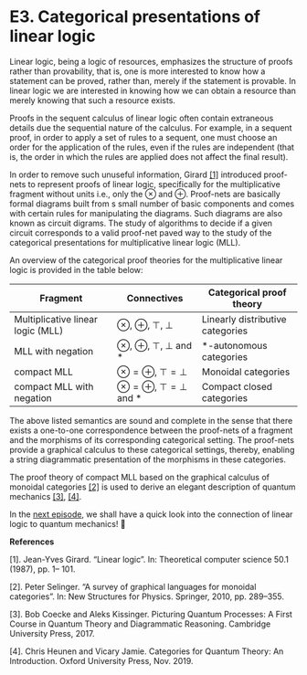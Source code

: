 <!-- title -->

# E3. Categorical presentations of linear logic

Linear logic, being a logic of resources, emphasizes the structure of proofs rather than provability, that is, one is more 
interested to know how a statement can be proved, rather than, merely if the statement is provable. In linear logic we are interested in knowing how we can obtain a resource than merely knowing that such a resource exists.

Proofs in the sequent calculus of linear logic
often contain extraneous details due the sequential nature of the calculus. For example, in a sequent proof, in order to apply a set of rules 
to a sequent, one must choose an order for the application of the rules, even if the rules are independent (that is, the order in which 
the rules are applied does not affect the final result). 

In order to remove such unuseful information,  Girard [[1]](https://www.sciencedirect.com/science/article/pii/0304397587900454) introduced proof-nets to 
represent proofs of linear logic, specifically for the multiplicative fragment without units 
i.e., only the $\otimes$ and  $\oplus$. Proof-nets are basically formal diagrams built from s small number of basic components and comes with certain rules for manipulating the diagrams. Such diagrams are also known as circuit digrams. The study of algorithms to decide if a given circuit corresponds to a valid 
proof-net paved way to the study of the categorical presentations for multiplicative linear logic (MLL). 

An overview of the categorical proof theories for the multiplicative linear logic is provided in the table below: 

| Fragment                                              | Connectives |Categorical proof theory      |
| -----------------------------| ------------------------ | -------------- |
 Multiplicative linear logic (MLL) | $\otimes$, $\oplus$, $\top$, $\bot$ |Linearly distributive categories |
 MLL with negation |$\otimes$, $\oplus$, $\top$, $\bot$ and $*$ |*-autonomous categories |
compact MLL |   $\otimes = \oplus$, $\top = \bot$    | Monoidal categories      |
 compact MLL with negation  |   $\otimes = \oplus$, $\top = \bot$ and $*$   | Compact closed categories        |

The above listed semantics are sound and complete in the sense that there exists a one-to-one correspondence between the proof-nets of a fragment and the morphisms 
of its corresponding categorical setting.  The proof-nets provide a graphical calculus to these categorical settings, 
thereby, enabling a string diagrammatic presentation of the morphisms in these categories. 

The proof theory of compact MLL based on the graphical calculus 
of monoidal categories [[2]](https://arxiv.org/abs/0908.3347)   is used to derive an elegant description 
of quantum mechanics [[3]](https://www.cambridge.org/core/books/picturing-quantum-processes/1119568B3101F3A685BE832FEEC53E52), [[4]](https://academic.oup.com/book/43710).

In the [next episode](/chapter1/LinearlogicToQuantum.md), we shall have a quick look into the connection of linear logic to quantum mechanics! :tada:

**References**

[1]. Jean-Yves Girard. “Linear logic”. In: Theoretical computer science 50.1 (1987), pp. 1–
101.

[2]. Peter Selinger. “A survey of graphical languages for monoidal categories”. In: New Structures for Physics. Springer, 2010, pp. 289–355.

[3]. Bob Coecke and Aleks Kissinger. Picturing Quantum Processes: A First Course in Quantum Theory and Diagrammatic Reasoning. Cambridge University Press, 2017.

[4]. Chris Heunen and Vicary Jamie. Categories for Quantum Theory: An Introduction. Oxford University Press, Nov. 2019.
